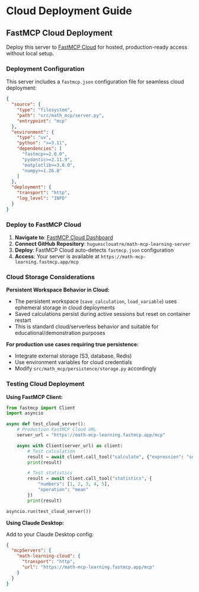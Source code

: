 # Cloud Deployment Guide

## FastMCP Cloud Deployment

Deploy this server to [FastMCP Cloud](https://fastmcp.cloud) for hosted, production-ready access without local setup.

### Deployment Configuration

This server includes a `fastmcp.json` configuration file for seamless cloud deployment:

```json
{
  "source": {
    "type": "filesystem",
    "path": "src/math_mcp/server.py",
    "entrypoint": "mcp"
  },
  "environment": {
    "type": "uv",
    "python": ">=3.11",
    "dependencies": [
      "fastmcp>=2.0.0",
      "pydantic>=2.11.9",
      "matplotlib>=3.8.0",
      "numpy>=1.26.0"
    ]
  },
  "deployment": {
    "transport": "http",
    "log_level": "INFO"
  }
}
```

### Deploy to FastMCP Cloud

1. **Navigate to**: [FastMCP Cloud Dashboard](https://fastmcp.cloud)
2. **Connect GitHub Repository**: `huguesclouatre/math-mcp-learning-server`
3. **Deploy**: FastMCP Cloud auto-detects `fastmcp.json` configuration
4. **Access**: Your server is available at `https://math-mcp-learning.fastmcp.app/mcp`

### Cloud Storage Considerations

**Persistent Workspace Behavior in Cloud:**
- The persistent workspace (`save_calculation`, `load_variable`) uses ephemeral storage in cloud deployments
- Saved calculations persist during active sessions but reset on container restart
- This is standard cloud/serverless behavior and suitable for educational/demonstration purposes

**For production use cases requiring true persistence:**
- Integrate external storage (S3, database, Redis)
- Use environment variables for cloud credentials
- Modify `src/math_mcp/persistence/storage.py` accordingly

### Testing Cloud Deployment

**Using FastMCP Client:**

```python
from fastmcp import Client
import asyncio

async def test_cloud_server():
    # Production FastMCP Cloud URL
    server_url = "https://math-mcp-learning.fastmcp.app/mcp"

    async with Client(server_url) as client:
        # Test calculation
        result = await client.call_tool("calculate", {"expression": "sqrt(16)"})
        print(result)

        # Test statistics
        result = await client.call_tool("statistics", {
            "numbers": [1, 2, 3, 4, 5],
            "operation": "mean"
        })
        print(result)

asyncio.run(test_cloud_server())
```

**Using Claude Desktop:**

Add to your Claude Desktop config:

```json
{
  "mcpServers": {
    "math-learning-cloud": {
      "transport": "http",
      "url": "https://math-mcp-learning.fastmcp.app/mcp"
    }
  }
}
```
